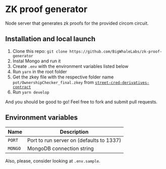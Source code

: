 # ZK proof generator

Node server that generates zk proofs for the provided circom circuit.

## Installation and local launch

1. Clone this repo: `git clone https://github.com/BigWhaleLabs/zk-proof-generator`
2. Instal Mongo and run it
3. Create `.env` with the environment variables listed below
4. Run `yarn` in the root folder
5. Get the zkey file with the respective folder name `pot/OwnershipChecker_final.zkey` from [`street-cred-derivatives-contract`](https://github.com/BigWhaleLabs/street-cred-derivatives-contract)
6. Run `yarn develop`

And you should be good to go! Feel free to fork and submit pull requests.

## Environment variables

| Name    | Description                              |
| ------- | ---------------------------------------- |
| `PORT`  | Port to run server on (defaults to 1337) |
| `MONGO` | MongoDB connection string                |

Also, please, consider looking at `.env.sample`.
